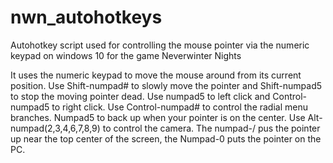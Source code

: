 # nwn_autohotkeys
Autohotkey script used for controlling the mouse pointer via the numeric keypad on windows 10 for the game Neverwinter Nights

It uses the numeric keypad to move the mouse around from its current position.
Use Shift-numpad# to slowly move the pointer and Shift-numpad5 to stop the moving pointer dead.
Use numpad5 to left click and Control-numpad5 to right click.
Use Control-numpad# to control the radial menu branches. Numpad5 to back up when your pointer is on the center.
Use Alt-numpad(2,3,4,6,7,8,9) to control the camera.
The numpad-/ pus the pointer up near the top center of the screen, the Numpad-0 puts the pointer on the PC.

